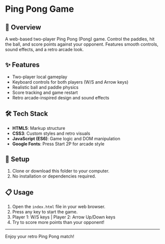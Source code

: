 # Ping Pong Game

## 🏓 Overview

A web-based two-player Ping Pong (Pong) game. Control the paddles, hit the ball, and score points against your opponent. Features smooth controls, sound effects, and a retro arcade look.

## ✨ Features

- Two-player local gameplay
- Keyboard controls for both players (W/S and Arrow keys)
- Realistic ball and paddle physics
- Score tracking and game restart
- Retro arcade-inspired design and sound effects

## 🛠️ Tech Stack

- **HTML5**: Markup structure
- **CSS3**: Custom styles and retro visuals
- **JavaScript (ES6)**: Game logic and DOM manipulation
- **Google Fonts**: Press Start 2P for arcade style

## 🚀 Setup

1. Clone or download this folder to your computer.
2. No installation or dependencies required.

## 📋 Usage

1. Open the `index.html` file in your web browser.
2. Press any key to start the game.
3. Player 1: W/S keys | Player 2: Arrow Up/Down keys
4. Try to score more points than your opponent!

---

Enjoy your retro Ping Pong match!
